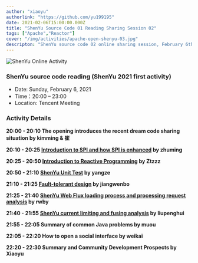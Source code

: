 ```yaml
---
author: "xiaoyu"
authorlink: "https://github.com/yu199195"
date: 2021-02-06T15:00:00.000Z
title: "ShenYu Source Code 01 Reading Sharing Session 02"	
tags: ["Apache","Reactor"]
cover: "/img/activities/apache-open-shenyu-03.jpg"
descripton: "ShenYu source code 02 online sharing session, February 6th from 20:00 to 23:00."
---
```


![ShenYu Online Activity](/img/shenyu/activite/shenyu-xmind.png)

### ShenYu source code reading (ShenYu 2021 first activity)

- Date: Sunday, February 6, 2021
- Time：20:00 – 23:00
- Location: Tencent Meeting

### Activity Details

**20:00 - 20:10 The opening introduces the recent dream code sharing situation by kimming & 崔**

**20:10 - 20:25 [Introduction to SPI and how SPI is enhanced](https://blog.csdn.net/zm469568595/article/details/113362044) by zhuming**

**20:25 - 20:50 [Introduction to Reactive Programming](https://zhoutzzz.com/archives/xiang-ying-shi-bian-cheng-reactiveprogramming) by Ztzzz**

**20:50 - 21:10 [ShenYu Unit Test](https://www.yuque.com/docs/share/27992671-8d47-4bba-b2dc-c0e39074d649?#) by yangze**

**21:10 - 21:25 [Fault-tolerant design](http://icyfenix.cn/distribution/traffic-management/failure.html) by jiangwenbo**

**21:25 - 21:40 [ShenYu Web Flux loading process and processing request analysis](https://blog.csdn.net/u012180773?t=1) by rwby**

**21:40 - 21:55 [ShenYu current limiting and fusing analysis](https://redick01.github.io/redick.github.io/#/blog/sourcecode/soul/soul_19) by liupenghui**

**21:55 - 22:05 Summary of common Java problems by muou**

**22:05 - 22:20 How to open a social interface by weikai**

**22:20 - 22:30 Summary and Community Development Prospects by Xiaoyu**
